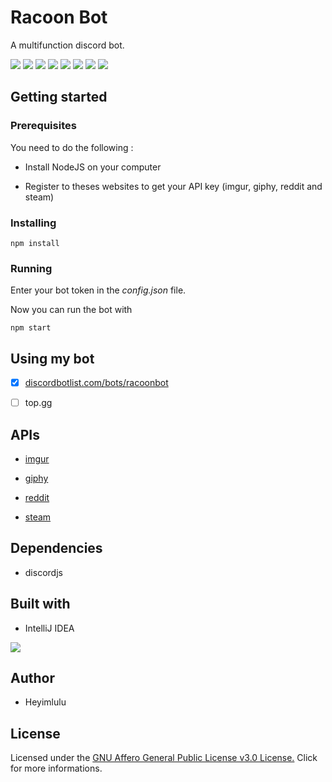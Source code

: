 # Racoon Bot

A multifunction discord bot.

![](https://img.shields.io/github/last-commit/Heyimlulu/RacoonBot/master?style=for-the-badge)
![](https://img.shields.io/static/v1?label=Language&message=Javascript&style=for-the-badge&color=yellow)
![](https://img.shields.io/static/v1?label=Dependencie&message=DiscordJS&style=for-the-badge&color=lightblue)
![](https://img.shields.io/static/v1?label=Published&message=DiscordBotList.com&style=for-the-badge&color=green)
![](https://img.shields.io/static/v1?label=Onhold&message=Top.gg&style=for-the-badge&color=red)
![](https://img.shields.io/static/v1?label=Author&message=Heyimlulu&style=for-the-badge)
![](https://img.shields.io/static/v1?label=Discord&message=Yuki%20💜%230001&style=for-the-badge)
![](https://img.shields.io/github/license/Heyimlulu/RacoonBot?style=for-the-badge)

## Getting started

### Prerequisites

You need to do the following :

- Install NodeJS on your computer

- Register to theses websites to get your API key (imgur, giphy, reddit and steam)

### Installing

```
npm install
```

### Running

Enter your bot token in the *config.json* file.

Now you can run the bot with

```
npm start
```

## Using my bot

- [x] [discordbotlist.com/bots/racoonbot](https://discordbotlist.com/bots/racoonbot)

- [ ] top.gg

## APIs

- [imgur](https://api.imgur.com/)

- [giphy](https://developers.giphy.com/docs/api/)

- [reddit](https://www.reddit.com/dev/api/)

- [steam](https://developer.valvesoftware.com/wiki/Steam_Web_API)

## Dependencies

- discordjs

## Built with

- IntelliJ IDEA

![](https://camo.githubusercontent.com/1fd4c27be518396955d0aab5b54ed61d625c700e/68747470733a2f2f6974732e67616d696e6774692e6d652f585438462e737667)

## Author

- Heyimlulu

## License

Licensed under the [GNU Affero General Public License v3.0 License.](https://github.com/Heyimlulu/RacoonBot/blob/master/LICENSE) Click for more informations.
